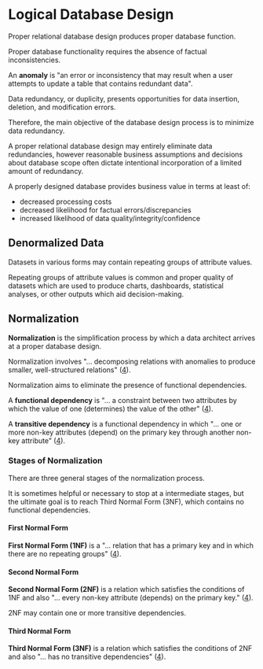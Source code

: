 # Logical Database Design

Proper relational database design produces proper database function.

Proper database functionality requires the absence of factual inconsistencies.

An **anomaly** is "an error or inconsistency that may result when a user attempts to update a table that contains redundant data".

Data redundancy, or duplicity, presents opportunities for data insertion, deletion, and modification errors.

Therefore, the main objective of the database design process is to minimize data redundancy.

A proper relational database design may entirely eliminate data redundancies,
 however reasonable business assumptions and decisions about database scope often
 dictate intentional incorporation of a limited amount of redundancy.

A properly designed database provides business value in terms at least of:

 + decreased processing costs
 + decreased likelihood for factual errors/discrepancies
 + increased likelihood of data quality/integrity/confidence

## Denormalized Data

Datasets in various forms may contain repeating groups of attribute values.

Repeating groups of attribute values is common and proper quality of datasets which are used to produce charts, dashboards, statistical analyses, or other outputs which aid decision-making.

## Normalization

**Normalization** is the simplification process by which a data architect arrives at a proper database design.

Normalization involves "... decomposing relations with anomalies to produce smaller, well-structured relations" ([4](/README.md/#accompanying-textbook)).

Normalization aims to eliminate the presence of functional dependencies.

A **functional dependency** is "... a constraint between two attributes by which the value of one (determines) the value of the other" ([4](/README.md/#accompanying-textbook)).

A **transitive dependency** is a functional dependency in which "... one or more non-key attributes (depend) on the primary key through another non-key attribute" ([4](/README.md/#accompanying-textbook)).

### Stages of Normalization

There are three general stages of the normalization process.

It is sometimes helpful or necessary to stop at a intermediate stages, but the ultimate goal is to reach Third Normal Form (3NF), which contains no functional dependencies.

#### First Normal Form

**First Normal Form (1NF)** is a
 "... relation that has a primary key and in which there are no repeating groups" ([4](/README.md/#accompanying-textbook)).

#### Second Normal Form

**Second Normal Form (2NF)** is a relation which satisfies the conditions of 1NF and also "... every non-key attribute (depends) on the primary key." ([4](/README.md/#accompanying-textbook)).

2NF may contain one or more transitive dependencies.

#### Third Normal Form

**Third Normal Form (3NF)** is a relation which satisfies the conditions of 2NF and also "... has no transitive dependencies" ([4](/README.md/#accompanying-textbook)).
